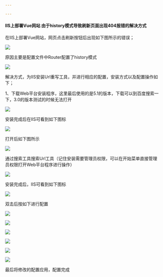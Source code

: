 ```yaml
---

---
```


#### IIS上部署Vue网站 由于history模式导致刷新页面出现404报错的解决方式

在IIS上部署Vue网站，网页点击刷新按钮后出现如下图所示的错误；

![](assets/20200416161536491.png)

原因主要是配置文件中Router配置了history模式

![](assets/20200416161649173.png)

解决方式，为IIS安装Url重写工具，并进行相应的配置，安装方式以及配置操作如下；

1、下载Web平台安装程序，这里最后使用的是5.1的版本，下载可以到百度搜索一下，3.0的版本测试的时候无法打开

![](assets/20200416162024982.png)

安装完成后在IIS可看到如下图标

![](assets/20200416162145372.png)

打开后如下图所示

![](assets/20200416170804406.png)

通过搜索工具搜索Url工具（记住安装需要管理员权限，可以在开始菜单直接管理员权限打开Web平台程序进行操作）

![](assets/20200416171043242.png)

安装完成后，IIS可看到如下图标

![](assets/2020041617155364.png)

双击后按如下进行配置

![](assets/20200416171639212.png)

![](assets/20200416171702243.png)

![](assets/202004161718389.png)

![](assets/20200416172037993.png)

![](assets/20200416172014358.png)

![](assets/20200416172314307.png)

最后将修改的配置应用，配置完成

[IIS上部署Vue网站 由于history模式导致刷新页面出现404报错的解决方式]: https://blog.csdn.net/xsw0605/article/details/105560582


